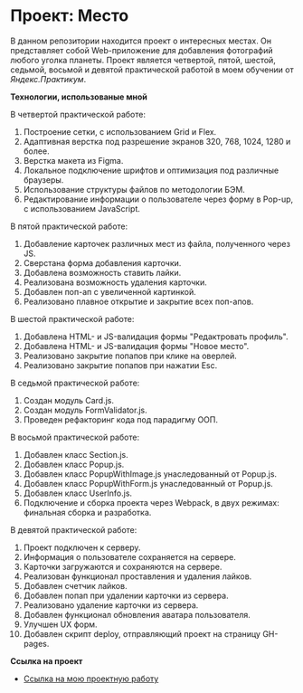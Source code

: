 # Проект: Место

В данном репозитории находится проект о интересных местах.
Он представляет собой Web-приложение для добавления фотографий любого уголка планеты. Проект является четвертой, пятой, шестой, седьмой, восьмой и девятой практической работой в моем обучении от *Яндекс.Практикум*.

**Технологии, использованые мной**

В четвертой практической работе:
1. Построение сетки, с использованием Grid и Flex.
2. Адаптивная верстка под разрешение экранов 320, 768, 1024, 1280 и более.
3. Верстка макета из Figma.
4. Локальное подключение шрифтов и оптимизация под различные браузеры.
5. Использование структуры файлов по методологии БЭМ.
6. Редактирование информации о пользователе через форму в Pop-up, с использованием JavaScript.

В пятой практической работе:
1. Добавление карточек различных мест из файла, полученного через JS.
2. Сверстана форма добавления карточки.
3. Добавлена возможность ставить лайки.
4. Реализована возможность удаления карточки.
5. Добавлен поп-ап с увеличенной картинкой.
6. Реализовано плавное открытие и закрытие всех поп-апов.

В шестой практической работе:
1. Добавлена HTML- и JS-валидация формы "Редактровать профиль".
2. Добавлена HTML- и JS-валидация формы "Новое место".
3. Реализовано закрытие попапов при клике на оверлей.
4. Реализовано закрытие попапов при нажатии Esc.

В седьмой практической работе:
1. Создан модуль Card.js.
2. Создан модуль FormValidator.js.
3. Проведен рефакторинг кода под парадигму ООП.

В восьмой практической работе:
1. Добавлен класс Section.js.
2. Добавлен класс Popup.js.
3. Добавлен класс PopupWithImage.js унаследованный от Popup.js.
4. Добавлен класс PopupWithForm.js унаследованный от Popup.js.
5. Добавлен класс UserInfo.js.
6. Подключение и сборка проекта через Webpack, в двух режимах: финальная сборка и разработка.

В девятой практической работе:
1. Проект подключен к серверу.
2. Информация о пользователе сохраняется на сервере.
3. Карточки загружаются и сохраняются на сервере.
4. Реализован функционал проставления и удаления лайков.
5. Добавлен счетчик лайков.
6. Добавлен попап при удалении карточки из сервера.
7. Реализовано удаление карточки из сервера.
8. Добавлен функционал обновления аватара пользователя.
9. Улучшен UX форм.
10. Добавлен скрипт deploy, отправляющий проект на страницу GH-pages.

**Ссылка на проект**

* [Ссылка на мою проектную работу](https://mkozhevnikov2323.github.io/mesto/index.html)
